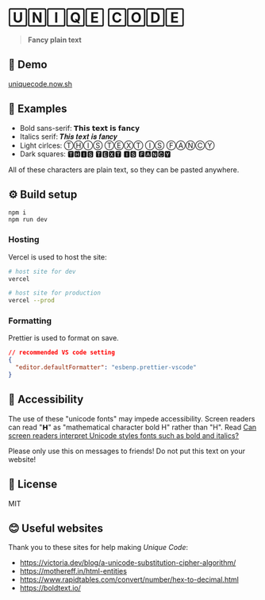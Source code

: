 # 🅄🄽🄸🅀🄴 🄲🄾🄳🄴

> **Fancy plain text**

## 🦋 Demo

[uniquecode.now.sh](https://uniquecode.now.sh/)

## 🔡 Examples

- Bold sans-serif: 𝗧𝗵𝗶𝘀 𝘁𝗲𝘅𝘁 𝗶𝘀 𝗳𝗮𝗻𝗰𝘆
- Italics serif: 𝑻𝒉𝒊𝒔 𝒕𝒆𝒙𝒕 𝒊𝒔 𝒇𝒂𝒏𝒄𝒚
- Light cirlces: ⓉⒽⒾⓈ ⓉⒺⓍⓉ ⒾⓈ ⒻⒶⓃⒸⓎ
- Dark squares: 🆃🅷🅸🆂 🆃🅴🆇🆃 🅸🆂 🅵🅰🅽🅲🆈

All of these characters are plain text, so they can be pasted anywhere.

## ⚙️ Build setup

```
npm i
npm run dev
```

### Hosting

Vercel is used to host the site:

```bash
# host site for dev
vercel

# host site for production
vercel --prod
```

### Formatting
Prettier is used to format on save.

```json
// recommended VS code setting
{
  "editor.defaultFormatter": "esbenp.prettier-vscode"
}
```

## 💬 Accessibility 

The use of these "unicode fonts" may impede accessibility. Screen readers can read "𝗛" as "mathematical character bold H" rather than "H". Read [Can screen readers interpret Unicode styles fonts such as bold and italics?](https://ux.stackexchange.com/questions/118149/can-screen-readers-interpret-unicode-styles-fonts-such-as-bold-and-italics)

Please only use this on messages to friends! Do not put this text on your website!

## 📜 License

MIT

## 😊 Useful websites

Thank you to these sites for help making _Unique Code_:

- https://victoria.dev/blog/a-unicode-substitution-cipher-algorithm/
- https://mothereff.in/html-entities
- https://www.rapidtables.com/convert/number/hex-to-decimal.html
- https://boldtext.io/
